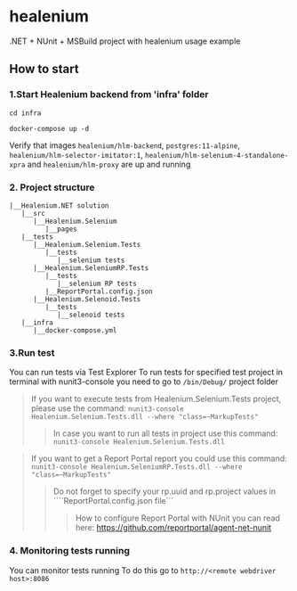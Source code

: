 # healenium
.NET + NUnit + MSBuild project with healenium usage example 

## How to start
### 1.Start Healenium backend from 'infra' folder

```cd infra```

```docker-compose up -d```

Verify that images ```healenium/hlm-backend```, ```postgres:11-alpine```, ```healenium/hlm-selector-imitator:1```, ```healenium/hlm-selenium-4-standalone-xpra``` and ```healenium/hlm-proxy``` are up and running

### 2. Project structure
```
|__Healenium.NET solution
   |__src
      |__Healenium.Selenium
         |__pages
   |__tests
      |__Healenium.Selenium.Tests
         |__tests
            |__selenium tests
      |__Healenium.SeleniumRP.Tests
         |__tests
            |__selenium RP tests
         |__ReportPortal.config.json
      |__Healenium.Selenoid.Tests
         |__tests
            |__selenoid tests
   |__infra
      |__docker-compose.yml

``` 
			   
### 3.Run test
You can run tests via Test Explorer
To run tests for specified test project in terminal with nunit3-console you need to go to ```/bin/Debug/``` project folder

> If you want to execute tests from Healenium.Selenium.Tests project, please use the command: 
```nunit3-console Healenium.Selenium.Tests.dll --where "class=~MarkupTests" ```
>> In case you want to run all tests in project use this command:
```nunit3-console Healenium.Selenium.Tests.dll```

>  If you want to get a Report Portal report you could use this command:
```nunit3-console Healenium.SeleniumRP.Tests.dll --where "class=~MarkupTests" ```
>>Do not forget to specify your rp.uuid and rp.project values in ````ReportPortal.config.json file```
>>>How to configure Report Portal with NUnit you can read here: https://github.com/reportportal/agent-net-nunit


### 4. Monitoring tests running
You can monitor tests running
To do this go to ```http://<remote webdriver host>:8086```
